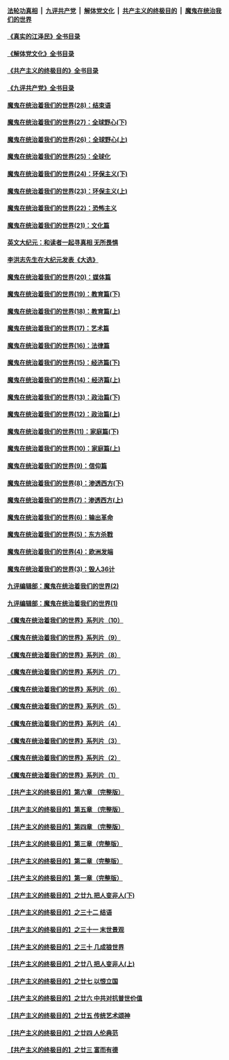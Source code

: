####  [法轮功真相](../../../../basic/blob/master/README.md?t=08231301) &nbsp;|&nbsp; [九评共产党](../../../../9ping.md/blob/master/README.md?t=08231301) &nbsp;|&nbsp; [解体党文化](../../../../jtdwh.md/blob/master/README.md?t=08231301)  &nbsp;|&nbsp; [共产主义的终极目的](../../../../gczydzjmd.md/blob/master/README.md?t=08231301) &nbsp;|&nbsp; [魔鬼在统治我们的世界](../../../../mgztzwmdsj.md/blob/master/README.md?t=08231301) 

#### [《真实的江泽民》全书目录](../pages/nsc422/n13721399.md?t=08231301) 

#### [《解体党文化》全书目录](../pages/nsc422/n13721157.md?t=08231301) 

#### [《共产主义的终极目的》全书目录](../pages/nsc422/n13721048.md?t=08231301) 

#### [《九评共产党》全书目录](../pages/nsc422/n13708085.md?t=08231301) 

#### [魔鬼在统治着我们的世界(28)：结束语](../pages/nsc422/n10936246.md?t=08231301) 

#### [魔鬼在统治着我们的世界(27)：全球野心(下)](../pages/nsc422/n10928319.md?t=08231301) 

#### [魔鬼在统治着我们的世界(26)：全球野心(上)](../pages/nsc422/n10900318.md?t=08231301) 

#### [魔鬼在统治着我们的世界(25)：全球化](../pages/nsc422/n10788205.md?t=08231301) 

#### [魔鬼在统治着我们的世界(24)：环保主义(下)](../pages/nsc422/n10695307.md?t=08231301) 

#### [魔鬼在统治着我们的世界(23)：环保主义(上)](../pages/nsc422/n10688613.md?t=08231301) 

#### [魔鬼在统治着我们的世界(22)：恐怖主义](../pages/nsc422/n10614727.md?t=08231301) 

#### [魔鬼在统治着我们的世界(21)：文化篇](../pages/nsc422/n10597706.md?t=08231301) 

#### [英文大纪元：和读者一起寻真相 无所畏惧](../pages/nsc422/n12542027.md?t=08231301) 

#### [李洪志先生在大纪元发表《大选》](../pages/nsc422/n12534746.md?t=08231301) 

#### [魔鬼在统治着我们的世界(20)：媒体篇](../pages/nsc422/n10586579.md?t=08231301) 

#### [魔鬼在统治着我们的世界(19)：教育篇(下)](../pages/nsc422/n10564808.md?t=08231301) 

#### [魔鬼在统治着我们的世界(18)：教育篇(上)](../pages/nsc422/n10526970.md?t=08231301) 

#### [魔鬼在统治着我们的世界(17)：艺术篇](../pages/nsc422/n10499093.md?t=08231301) 

#### [魔鬼在统治着我们的世界(16)：法律篇](../pages/nsc422/n10485969.md?t=08231301) 

#### [魔鬼在统治着我们的世界(15)：经济篇(下)](../pages/nsc422/n10469975.md?t=08231301) 

#### [魔鬼在统治着我们的世界(14)：经济篇(上)](../pages/nsc422/n10457370.md?t=08231301) 

#### [魔鬼在统治着我们的世界(13)：政治篇(下)](../pages/nsc422/n10448270.md?t=08231301) 

#### [魔鬼在统治着我们的世界(12)：政治篇(上)](../pages/nsc422/n10444576.md?t=08231301) 

#### [魔鬼在统治着我们的世界(11)：家庭篇(下)](../pages/nsc422/n10440961.md?t=08231301) 

#### [魔鬼在统治着我们的世界(10)：家庭篇(上)](../pages/nsc422/n10435448.md?t=08231301) 

#### [魔鬼在统治着我们的世界(9)：信仰篇](../pages/nsc422/n10432159.md?t=08231301) 

#### [魔鬼在统治着我们的世界(8)：渗透西方(下)](../pages/nsc422/n10429603.md?t=08231301) 

#### [魔鬼在统治着我们的世界(7)：渗透西方(上)](../pages/nsc422/n10426013.md?t=08231301) 

#### [魔鬼在统治着我们的世界(6)：输出革命](../pages/nsc422/n10421536.md?t=08231301) 

#### [魔鬼在统治着我们的世界(5)：东方杀戮](../pages/nsc422/n10417707.md?t=08231301) 

#### [魔鬼在统治着我们的世界(4)：欧洲发端](../pages/nsc422/n10414890.md?t=08231301) 

#### [魔鬼在统治着我们的世界(3)：毁人36计](../pages/nsc422/n10411583.md?t=08231301) 

#### [九评编辑部：魔鬼在统治着我们的世界(2)](../pages/nsc422/n10410036.md?t=08231301) 

#### [九评编辑部：魔鬼在统治着我们的世界(1)](../pages/nsc422/n10406825.md?t=08231301) 

#### [《魔鬼在统治着我们的世界》系列片（10）](../pages/nsc422/n12292670.md?t=08231301) 

#### [《魔鬼在统治着我们的世界》系列片（9）](../pages/nsc422/n12290859.md?t=08231301) 

#### [《魔鬼在统治着我们的世界》系列片（8）](../pages/nsc422/n12287445.md?t=08231301) 

#### [《魔鬼在统治着我们的世界》系列片（7）](../pages/nsc422/n12283425.md?t=08231301) 

#### [《魔鬼在统治着我们的世界》系列片（6）](../pages/nsc422/n12282314.md?t=08231301) 

#### [《魔鬼在统治着我们的世界》系列片（5）](../pages/nsc422/n12281419.md?t=08231301) 

#### [《魔鬼在统治着我们的世界》系列片（4）](../pages/nsc422/n12274024.md?t=08231301) 

#### [《魔鬼在统治着我们的世界》系列片（3）](../pages/nsc422/n12271322.md?t=08231301) 

#### [《魔鬼在统治着我们的世界》系列片（2）](../pages/nsc422/n12269049.md?t=08231301) 

#### [《魔鬼在统治着我们的世界》系列片（1）](../pages/nsc422/n12267575.md?t=08231301) 

#### [【共产主义的终极目的】第六章 （完整版）](../pages/nsc422/n11428913.md?t=08231301) 

#### [【共产主义的终极目的】第五章 （完整版）](../pages/nsc422/n11428912.md?t=08231301) 

#### [【共产主义的终极目的】第四章 （完整版）](../pages/nsc422/n11428907.md?t=08231301) 

#### [【共产主义的终极目的】第三章（完整版）](../pages/nsc422/n11428848.md?t=08231301) 

#### [【共产主义的终极目的】第二章（完整版）](../pages/nsc422/n11428831.md?t=08231301) 

#### [【共产主义的终极目的】第一章（完整版）](../pages/nsc422/n11417651.md?t=08231301) 

#### [【共产主义的终极目的】之廿九 把人变非人(下)](../pages/nsc422/n11344140.md?t=08231301) 

#### [【共产主义的终极目的】之三十二 结语](../pages/nsc422/n11360535.md?t=08231301) 

#### [【共产主义的终极目的】之三十一 末世景观](../pages/nsc422/n11351129.md?t=08231301) 

#### [【共产主义的终极目的】之三十 几成狼世界](../pages/nsc422/n11348280.md?t=08231301) 

#### [【共产主义的终极目的】之廿八 把人变非人(上)](../pages/nsc422/n11340492.md?t=08231301) 

#### [【共产主义的终极目的】之廿七 以恨立国](../pages/nsc422/n11336944.md?t=08231301) 

#### [【共产主义的终极目的】之廿六 中共对抗普世价值](../pages/nsc422/n11324785.md?t=08231301) 

#### [【共产主义的终极目的】之廿五 传统艺术颂神](../pages/nsc422/n11296396.md?t=08231301) 

#### [【共产主义的终极目的】之廿四 人伦典范](../pages/nsc422/n11296397.md?t=08231301) 

#### [【共产主义的终极目的】之廿三 富而有德](../pages/nsc422/n11283598.md?t=08231301) 

